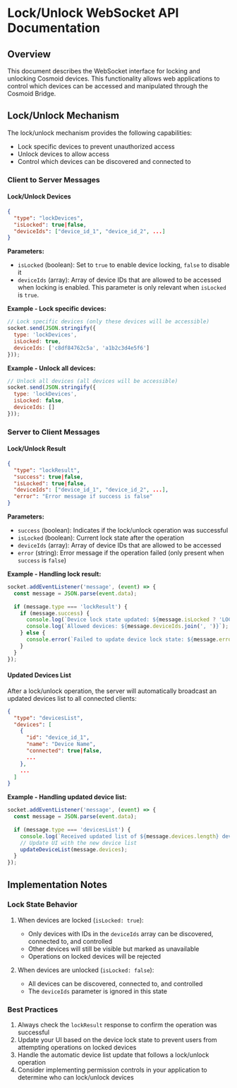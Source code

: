 # Lock/Unlock WebSocket API Documentation

## Overview
This document describes the WebSocket interface for locking and unlocking Cosmoid devices. This functionality allows web applications to control which devices can be accessed and manipulated through the Cosmoid Bridge.

## Lock/Unlock Mechanism

The lock/unlock mechanism provides the following capabilities:
- Lock specific devices to prevent unauthorized access
- Unlock devices to allow access
- Control which devices can be discovered and connected to

### Client to Server Messages

#### Lock/Unlock Devices
```json
{
  "type": "lockDevices",
  "isLocked": true|false,
  "deviceIds": ["device_id_1", "device_id_2", ...]
}
```

**Parameters:**
- `isLocked` (boolean): Set to `true` to enable device locking, `false` to disable it
- `deviceIds` (array): Array of device IDs that are allowed to be accessed when locking is enabled. This parameter is only relevant when `isLocked` is `true`.

**Example - Lock specific devices:**
```javascript
// Lock specific devices (only these devices will be accessible)
socket.send(JSON.stringify({
  type: 'lockDevices',
  isLocked: true,
  deviceIds: ['c8df84762c5a', 'a1b2c3d4e5f6']
}));
```

**Example - Unlock all devices:**
```javascript
// Unlock all devices (all devices will be accessible)
socket.send(JSON.stringify({
  type: 'lockDevices',
  isLocked: false,
  deviceIds: []
}));
```

### Server to Client Messages

#### Lock/Unlock Result
```json
{
  "type": "lockResult",
  "success": true|false,
  "isLocked": true|false,
  "deviceIds": ["device_id_1", "device_id_2", ...],
  "error": "Error message if success is false"
}
```

**Parameters:**
- `success` (boolean): Indicates if the lock/unlock operation was successful
- `isLocked` (boolean): Current lock state after the operation
- `deviceIds` (array): Array of device IDs that are allowed to be accessed
- `error` (string): Error message if the operation failed (only present when `success` is `false`)

**Example - Handling lock result:**
```javascript
socket.addEventListener('message', (event) => {
  const message = JSON.parse(event.data);
  
  if (message.type === 'lockResult') {
    if (message.success) {
      console.log(`Device lock state updated: ${message.isLocked ? 'LOCKED' : 'UNLOCKED'}`);
      console.log(`Allowed devices: ${message.deviceIds.join(', ')}`);
    } else {
      console.error(`Failed to update device lock state: ${message.error}`);
    }
  }
});
```

#### Updated Devices List
After a lock/unlock operation, the server will automatically broadcast an updated devices list to all connected clients:

```json
{
  "type": "devicesList",
  "devices": [
    {
      "id": "device_id_1",
      "name": "Device Name",
      "connected": true|false,
      ...
    },
    ...
  ]
}
```

**Example - Handling updated device list:**
```javascript
socket.addEventListener('message', (event) => {
  const message = JSON.parse(event.data);
  
  if (message.type === 'devicesList') {
    console.log(`Received updated list of ${message.devices.length} devices after lock state change`);
    // Update UI with the new device list
    updateDeviceList(message.devices);
  }
});
```

## Implementation Notes

### Lock State Behavior
1. When devices are locked (`isLocked: true`):
   - Only devices with IDs in the `deviceIds` array can be discovered, connected to, and controlled
   - Other devices will still be visible but marked as unavailable
   - Operations on locked devices will be rejected

2. When devices are unlocked (`isLocked: false`):
   - All devices can be discovered, connected to, and controlled
   - The `deviceIds` parameter is ignored in this state

### Best Practices
1. Always check the `lockResult` response to confirm the operation was successful
2. Update your UI based on the device lock state to prevent users from attempting operations on locked devices
3. Handle the automatic device list update that follows a lock/unlock operation
4. Consider implementing permission controls in your application to determine who can lock/unlock devices
